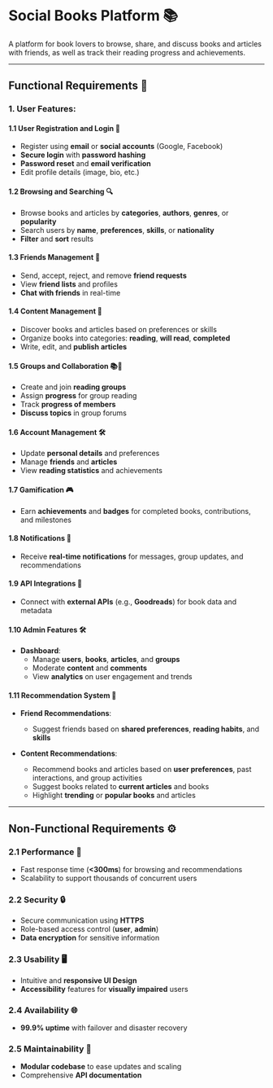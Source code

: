 # Social Books Platform 📚

A platform for book lovers to browse, share, and discuss books and articles with friends, as well as track their reading progress and achievements.

---

## Functional Requirements 📝

### 1. **User Features**:

#### 1.1 User Registration and Login 🔑
- Register using **email** or **social accounts** (Google, Facebook)
- **Secure login** with **password hashing**
- **Password reset** and **email verification**
- Edit profile details (image, bio, etc.)

#### 1.2 Browsing and Searching 🔍
- Browse books and articles by **categories**, **authors**, **genres**, or **popularity**
- Search users by **name**, **preferences**, **skills**, or **nationality**
- **Filter** and **sort** results

#### 1.3 Friends Management 👥
- Send, accept, reject, and remove **friend requests**
- View **friend lists** and profiles
- **Chat with friends** in real-time

#### 1.4 Content Management 📖
- Discover books and articles based on preferences or skills
- Organize books into categories: **reading**, **will read**, **completed**
- Write, edit, and **publish articles**

#### 1.5 Groups and Collaboration 📚👥
- Create and join **reading groups**
- Assign **progress** for group reading
- Track **progress of members**
- **Discuss topics** in group forums

#### 1.6 Account Management 🛠️
- Update **personal details** and preferences
- Manage **friends** and **articles**
- View **reading statistics** and achievements

#### 1.7 Gamification 🎮
- Earn **achievements** and **badges** for completed books, contributions, and milestones

#### 1.8 Notifications 🔔
- Receive **real-time notifications** for messages, group updates, and recommendations

#### 1.9 API Integrations 🔗
- Connect with **external APIs** (e.g., **Goodreads**) for book data and metadata

#### 1.10 Admin Features 🛠️
- **Dashboard**:
  - Manage **users**, **books**, **articles**, and **groups**
  - Moderate **content** and **comments**
  - View **analytics** on user engagement and trends

#### 1.11 Recommendation System 🔮
- **Friend Recommendations**:
  - Suggest friends based on **shared preferences**, **reading habits**, and **skills**

- **Content Recommendations**:
  - Recommend books and articles based on **user preferences**, past interactions, and group activities
  - Suggest books related to **current articles** and books
  - Highlight **trending** or **popular books** and articles

---

## Non-Functional Requirements ⚙️

### 2.1 **Performance** 🚀
- Fast response time (**<300ms**) for browsing and recommendations
- Scalability to support thousands of concurrent users

### 2.2 **Security** 🔒
- Secure communication using **HTTPS**
- Role-based access control (**user**, **admin**)
- **Data encryption** for sensitive information

### 2.3 **Usability** 🖥️
- Intuitive and **responsive UI Design**
- **Accessibility** features for **visually impaired** users

### 2.4 **Availability** 🌐
- **99.9% uptime** with failover and disaster recovery

### 2.5 **Maintainability** 🔧
- **Modular codebase** to ease updates and scaling
- Comprehensive **API documentation**


